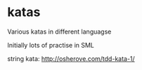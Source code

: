 katas
=====

Various katas in different languagse

Initially lots of practise in SML

string kata: http://osherove.com/tdd-kata-1/

